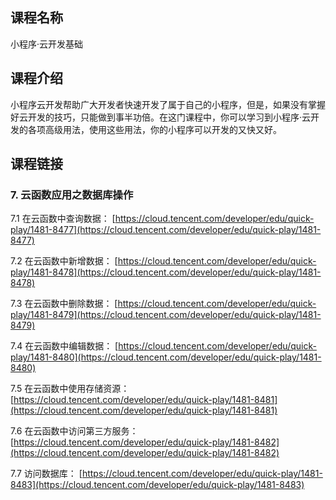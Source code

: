 ## 课程名称

小程序·云开发基础

## 课程介绍

小程序云开发帮助广大开发者快速开发了属于自己的小程序，但是，如果没有掌握好云开发的技巧，只能做到事半功倍。在这门课程中，你可以学习到小程序·云开发的各项高级用法，使用这些用法，你的小程序可以开发的又快又好。

## 课程链接

### 7. 云函数应用之数据库操作

7.1 在云函数中查询数据：
[https://cloud.tencent.com/developer/edu/quick-play/1481-8477](https://cloud.tencent.com/developer/edu/quick-play/1481-8477)

7.2 在云函数中新增数据：
[https://cloud.tencent.com/developer/edu/quick-play/1481-8478](https://cloud.tencent.com/developer/edu/quick-play/1481-8478)

7.3 在云函数中删除数据：
[https://cloud.tencent.com/developer/edu/quick-play/1481-8479](https://cloud.tencent.com/developer/edu/quick-play/1481-8479)

7.4 在云函数中编辑数据：
[https://cloud.tencent.com/developer/edu/quick-play/1481-8480](https://cloud.tencent.com/developer/edu/quick-play/1481-8480)

7.5 在云函数中使用存储资源：
[https://cloud.tencent.com/developer/edu/quick-play/1481-8481](https://cloud.tencent.com/developer/edu/quick-play/1481-8481)

7.6 在云函数中访问第三方服务：
[https://cloud.tencent.com/developer/edu/quick-play/1481-8482](https://cloud.tencent.com/developer/edu/quick-play/1481-8482)

7.7 访问数据库：
[https://cloud.tencent.com/developer/edu/quick-play/1481-8483](https://cloud.tencent.com/developer/edu/quick-play/1481-8483)

